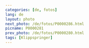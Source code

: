 ```yaml
---
categories: [de, fotos]
lang: de
layout: photo
next_photo: /de/fotos/P0000286.html
picname: P0000281
prev_photo: /de/fotos/P0000280.html
tags: [Klippspringer]
---
```

